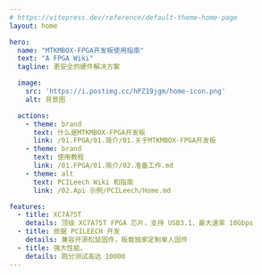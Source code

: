 ```yaml
---
# https://vitepress.dev/reference/default-theme-home-page
layout: home

hero:
  name: "MTKMBOX-FPGA开发板使用指南"
  text: "A FPGA Wiki"
  tagline: 更安全的硬件解决方案

  image:
    src: 'https://i.postimg.cc/hPZ19jgm/home-icon.png'
    alt: 背景图

  actions:
    - theme: brand
      text: 什么是MTKMBOX-FPGA开发板
      link: /01.FPGA/01.简介/01.关于MTKMBOX-FPGA开发板
    - theme: brand
      text: 使用教程
      link: /01.FPGA/01.简介/02.准备工作.md
    - theme: alt
      text: PCILeech Wiki 和指南
      link: /02.Api 示例/PCILeech/Home.md

features:
  - title: XC7A75T
    details: 顶级 XC7A75T FPGA 芯片，支持 USB3.1，最大速率 10Gbps
  - title: 依据 PCILEECH 开发
    details: 兼容开源松鼠固件，板载独家定制单人固件
  - title: 强大性能，
    details: 跑分测试高达 10000
---
```

<!-- index.md -->
<DataPanel />
